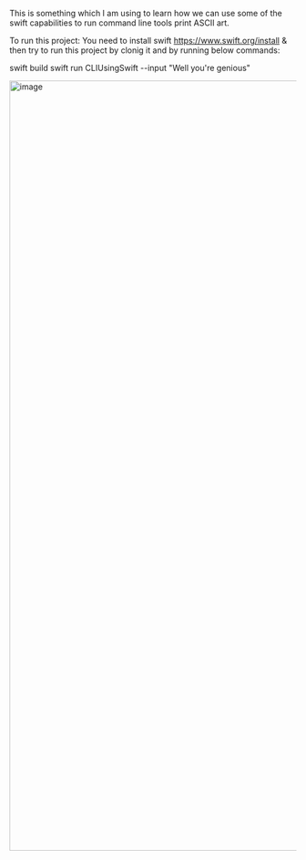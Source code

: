 This is something which I am using to learn how we can use some of the swift capabilities to run command line tools print ASCII art.

To run this project:
You need to install swift https://www.swift.org/install & then try to run this project by clonig it and by running below commands:

swift build
swift run CLIUsingSwift --input "Well you're genious"

<img width="1351" alt="image" src="https://github.com/user-attachments/assets/a3871bf7-4770-4507-8ab6-344c48242b94" />
